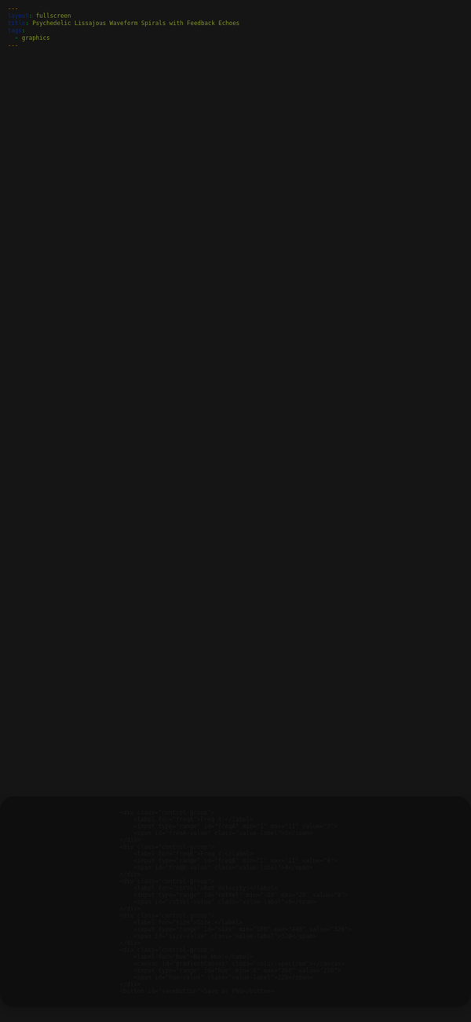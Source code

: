 ```yaml
---
layout: fullscreen
title: Psychedelic Lissajous Waveform Spirals with Feedback Echoes
tags:
  - graphics
---
```


<style>
    html, body {
        width: 100vw;
        height: 100vh;
        margin: 0;
        padding: 0;
        background: #161515;
        overflow: hidden;
        font-family: monospace;
    }
    body {
        display: flex;
        flex-direction: column;
        align-items: center;
        justify-content: center;
    }
    .controls {
        position: fixed;
        left: 0;
        right: 0;
        bottom: 30px;
        display: flex;
        justify-content: center;
        gap: 40px;
        z-index: 2;
        background: rgba(12,12,12,0.7);
        border-radius: 2em;
        padding: 12px 20px 12px 20px;
        box-shadow: 0 6px 16px rgba(0,0,0,0.15);
        user-select: none;
    }
    .control-group {
        display: flex;
        align-items: center;
        gap: 6px;
    }
    .value-label {
        width: 28px;
        color: #cdf;
        display: inline-block;
        font-weight: bold;
        text-align: right;
    }
    input[type="range"] {
        accent-color: #7be;
    }
    .color-spectrum {
        width: 120px;
        height: 18px;
        border-radius: 8px;
        border: 1px solid #333;
        vertical-align: middle;
        margin-right: 8px;
    }
    #saveButton {
        background: #2780ff;
        color: #fff;
        border: none;
        border-radius: 0.6em;
        font-size: 1em;
        padding: 7px 16px;
        cursor: pointer;
        margin-left: 8px;
        box-shadow: 0 2px 8px #0005;
        transition: background .13s;
    }
    #saveButton:hover { background: #5aaaff }
</style>
<canvas id="canvas" width="900" height="900"></canvas>
<div class="controls">

    <div class="control-group">
        <label for="freqA">Freq X:</label>
        <input type="range" id="freqA" min="1" max="11" value="3">
        <span id="freqA-value" class="value-label">3</span>
    </div>
    <div class="control-group">
        <label for="freqB">Freq Y:</label>
        <input type="range" id="freqB" min="1" max="11" value="4">
        <span id="freqB-value" class="value-label">4</span>
    </div>
    <div class="control-group">
        <label for="rotVel">Rot Velocity:</label>
        <input type="range" id="rotVel" min="-20" max="20" value="8">
        <span id="rotVel-value" class="value-label">8</span>
    </div>
    <div class="control-group">
        <label for="size">Size:</label>
        <input type="range" id="size" min="180" max="440" value="320">
        <span id="size-value" class="value-label">320</span>
    </div>
    <div class="control-group">
        <label for="hue">Base Hue:</label>
        <canvas id="gradientCanvas" class="color-spectrum"></canvas>
        <input type="range" id="hue" min="0" max="360" value="220">
        <span id="hue-value" class="value-label">220</span>
    </div>
    <button id="saveButton">Save as PNG</button>
</div>
<script>
function clamp(x,a,b){return Math.max(a,Math.min(b,x));}

// -------- Controls/Parameters ----------
let freqA = 3;
let freqB = 4;
let rotVel = 8;
let patternSize = 320;
let baseHue = 220;

const $freqA = document.getElementById('freqA');
const $freqB = document.getElementById('freqB');
const $rotVel = document.getElementById('rotVel');
const $size = document.getElementById('size');
const $hue = document.getElementById('hue');

function updateControls() {
    document.getElementById('freqA-value').innerText = freqA;
    document.getElementById('freqB-value').innerText = freqB;
    document.getElementById('rotVel-value').innerText = rotVel;
    document.getElementById('size-value').innerText = patternSize;
    document.getElementById('hue-value').innerText = baseHue;
    drawColorGradient();
}
$freqA.oninput = function(){ freqA = parseInt(this.value); updateControls(); };
$freqB.oninput = function(){ freqB = parseInt(this.value); updateControls(); };
$rotVel.oninput = function(){ rotVel = parseInt(this.value); updateControls(); };
$size.oninput  = function(){ patternSize = parseInt(this.value); updateControls(); };
$hue.oninput   = function(){ baseHue = parseInt(this.value); updateControls(); };

// ----------- Gradient preview -------------
const gradientCanvas = document.getElementById('gradientCanvas');
const gctx = gradientCanvas.getContext('2d');
function drawColorGradient() {
    const w = gradientCanvas.width, h = gradientCanvas.height;
    let grad = gctx.createLinearGradient(0,0,w,0);
    for(let i=0;i<=w;i+=1){
        let hue = (baseHue+i/(w)*150)%360;
        grad.addColorStop(i/(w),`hsl(${hue},90%,70%)`);
    }
    gctx.fillStyle=grad;
    gctx.fillRect(0,0,w,h);
}
drawColorGradient();

// -------------- Canvas + Feedback ---------------
const canvas = document.getElementById('canvas');
const ctx = canvas.getContext('2d');

let WIDTH = canvas.width, HEIGHT = canvas.height;
function resizeCanvas() {
    let s = Math.min(window.innerWidth, window.innerHeight) * 0.98;
    canvas.width = canvas.height = Math.round(s);
    WIDTH = canvas.width; HEIGHT = canvas.height;
}
window.addEventListener('resize',()=>{
    resizeCanvas();
});
resizeCanvas();

// -------- Psychedelic Waveform Spiral Animation -------
let time = 0;
function drawLissajousSpiral(ctx, t, params) {
    const {
        freqA, freqB, rot, spiralArmCount, size, hueBase
    } = params;
    let cx = WIDTH/2, cy = HEIGHT/2;
    let totalPoints = 2200;
    let spiralRevolutions = 3.4;
    let armFadeExponent = 1.7;
    for(let arm=0; arm<spiralArmCount; ++arm){
        let phiOffset = (2*Math.PI/spiralArmCount)*arm + t*0.053*arm;
        ctx.beginPath();
        for(let i=0; i<=totalPoints; ++i){
            let p = i/totalPoints;
            let theta = spiralRevolutions*2*Math.PI*p + phiOffset;

            // Lissajous core with spiral radial modulation:
            let waveX = Math.sin(theta*freqA+t*0.36+arm*1.5);
            let waveY = Math.cos(theta*freqB-t*0.43-arm);

            let spiralR = size * p * (1.08 + 0.22 * Math.sin(p*8 + t*0.9 + arm));
            let jitter = 8*Math.sin(arm*2 + t + theta*3 + Math.sin(theta+t*0.4));
            let x = cx + (waveX*0.6+waveY*0.4) * spiralR * Math.sin(p*Math.PI/2) + spiralR*Math.cos(theta)*0.15 + jitter;
            let y = cy + (waveY*0.5+waveX*0.3) * spiralR * Math.sin(p*Math.PI/2) + spiralR*Math.sin(theta)*0.15 + jitter;

            if(i===0) ctx.moveTo(x,y); else ctx.lineTo(x,y);
        }
        let armFade = Math.pow(0.65+0.35*Math.cos(phiOffset+t*0.23),armFadeExponent);
        let hue = (hueBase+arm*360/spiralArmCount+t*6)%360;
        let sat = 80-24*armFade;
        let light = 65+15*Math.abs(Math.sin(phiOffset*1.3+t*0.2));
        ctx.strokeStyle = `hsla(${hue},${sat}%,${light}%,${0.7*armFade})`;
        ctx.shadowColor = `hsl(${hue},98%,78%)`;
        ctx.shadowBlur = 16+8*armFade;
        ctx.lineWidth = 2+armFade*3.8;
        ctx.stroke();
    }
}

// Feedback color fade
function feedbackEcho(ctx, alpha=0.14) {
    ctx.save();
    ctx.globalAlpha = alpha;
    ctx.globalCompositeOperation = 'lighter';
    ctx.fillStyle = '#181917';
    ctx.fillRect(0,0,WIDTH,HEIGHT);
    ctx.restore();
}

function animate() {
    // Feedback echo - leaves fading "afterimages"
    feedbackEcho(ctx, 0.11);

    // Draw the spiral pattern
    let spiralArms = 5 + Math.floor(Math.abs(Math.sin(time*0.24))*5);
    drawLissajousSpiral(ctx, time, {
        freqA, freqB, rot:time*0.07, spiralArmCount:spiralArms,
        size:patternSize,
        hueBase:baseHue
    });

    time += rotVel*0.0034;
    requestAnimationFrame(animate);
}
animate();

// Save PNG
document.getElementById('saveButton').onclick = function(){
    let timestamp = new Date().toISOString().replace(/[:.]/g,'');
    let fname = `psy_lissajous_${freqA}x${freqB}_h${baseHue}_${timestamp}.png`;
    let link = document.createElement('a');
    link.download = fname;
    link.href = canvas.toDataURL('image/png');
    link.click();
};

// Prevent context menu
document.addEventListener("contextmenu", ev=>ev.preventDefault());
</script>
